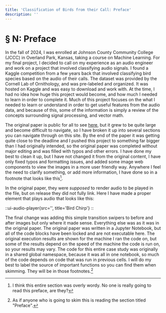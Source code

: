 ```yaml
---
title: 'Classification of Birds from their Call: Preface'
description: ''
---
```


# § N: Preface
In the fall of 2024, I was enrolled at Johnson County Community College (JCCC) in Overland Park, Kansas, taking a course on Machine Learning. For my final project, I decided to call on my experience as an audio engineer and work on a project that involved classifying audio signals. I found a Kaggle competition from a few years back that involved classifying bird species based on the audio of their calls. The dataset was provided by the Cornell Lab of Ornithology, and was pre-labeled and organized. It was hosted on Kaggle and was easy to download and work with. At the time, I had no idea how huge this project would become, and how much I needed to learn in order to complete it. Much of this project focuses on the what I needed to learn or understand in order to get useful features from the audio data, and because of this, some of the information is simply a review of the concepts surrounding signal processing, and vector math.

The original paper is public for all to see [here](https://github.com/LookItVal/Bird-Classification-Final-Project/blob/master/revised_final.ipynb), but it grew to be quite large and become difficult to navigate, so I have broken it up into several sections you can navigate through on this site. By the end of the paper it was getting quite close to the deadline and I pushed this project to something far bigger than I had originally intended, so the original paper was completed without major editing and was filled with typos and other errors. I have done my best to clean it up, but I have not changed it from the original content, I have only fixed typos and formatting issues, and added some image web components to view the images in a more user friendly way. Anywhere I feel the need to clarify something, or add more information, I have done so in a footnote that looks like this[^1].

[^1]: I think this entire section was overly wordy. No one is really going to read this preface, are they?

In the original paper, they were *supposed* to render audio to be played in the file, but on release they did not fully link. Here I have made a proper element that plays audio that looks like this:

::ui-audio-player{src='', title='Bird Chirp'}
::

The final change was adding this simple transition swipers to before and after images but only where it made sense. Everything else was as it was in the original paper. The original paper was written in a Jupyter Notebook, but all of the code blocks have been locked and are not executable here. The original execution results are shown for the machine I ran the code on, but some of the results depend on the speed of the machine the code is run on, so your results may vary. The code for this entire case study was originally in a shared global namespace, because it was all in one notebook, so much of the code depends on code that was run in previous cells. I will do my best to label the source of important functions so you can find them when skimming. They will be in those footnotes.[^2]

[^2]: As if anyone who is going to skim this is reading the section titled "Preface".